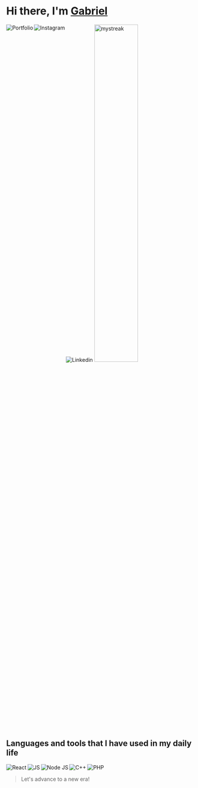 <p align="center">
    <h1>Hi there, I'm <a href="#" target="_blank">Gabriel</a></h1>
</p>

<img align='left' alt='Portfolio' src='https://img.shields.io/badge/Fonseca-7D00FF?style=for-the-badge&logo=Stellar&logoColor=white'/>
<img align='left' alt='Instagram' src='https://img.shields.io/badge/Instagram-%23E4405F.svg?style=for-the-badge&logo=Instagram&logoColor=white'/>
<img alt='Linkedin' src='https://img.shields.io/badge/linkedin-%230077B5.svg?style=for-the-badge&logo=linkedin&logoColor=white'/>

<img width='48%' src="https://github-readme-streak-stats.herokuapp.com/?user=gabriel-roux&theme=tokyonight" alt="mystreak"/>

## Languages and tools that I have used in my daily life
<img align='left' alt='React' src='https://img.shields.io/badge/react-%2320232a.svg?style=for-the-badge&logo=react&logoColor=%2361DAFB'/>
<img align='left' alt='JS' src='https://img.shields.io/badge/javascript-%23323330.svg?style=for-the-badge&logo=javascript&logoColor=%23F7DF1E'/>
<img align='left' alt='Node JS' src='https://img.shields.io/badge/node.js-6DA55F?style=for-the-badge&logo=node.js&logoColor=white'/>
<img align='left' alt='C++' src='https://img.shields.io/badge/c++-%2300599C.svg?style=for-the-badge&logo=c%2B%2B&logoColor=white'/>
<img alt='PHP' src='https://img.shields.io/badge/php-%23777BB4.svg?style=for-the-badge&logo=php&logoColor=white'/>

> Let's advance to a new era!
&nbsp;&nbsp;
